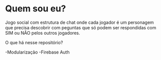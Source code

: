 # Quem sou eu?
Jogo social com estrutura de chat onde cada jogador é um personagem que precisa descobrir com peguntas que só podem ser respondidas com SIM ou NÃO pelos outros jogadores.


O que há nesse repositório?

-Modularização
-Firebase Auth
